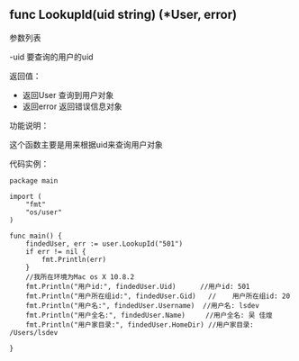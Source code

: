 ## func LookupId(uid string) (*User, error)

参数列表

-uid 要查询的用户的uid

返回值：

- 返回User 查询到用户对象
- 返回error 返回错误信息对象

功能说明：

这个函数主要是用来根据uid来查询用户对象

代码实例：

    package main

    import (
        "fmt"
        "os/user"
    )

    func main() {
        findedUser, err := user.LookupId("501")
        if err != nil {
            fmt.Println(err)
        }
        //我所在环境为Mac os X 10.8.2
        fmt.Println("用户id:", findedUser.Uid)      //用户id: 501
        fmt.Println("用户所在组id:", findedUser.Gid)   //    用户所在组id: 20
        fmt.Println("用户名:", findedUser.Username)  //用户名: lsdev
        fmt.Println("用户全名:", findedUser.Name)     //用户全名: 吴 佳煌
        fmt.Println("用户家目录:", findedUser.HomeDir) //用户家目录: /Users/lsdev

    }   

